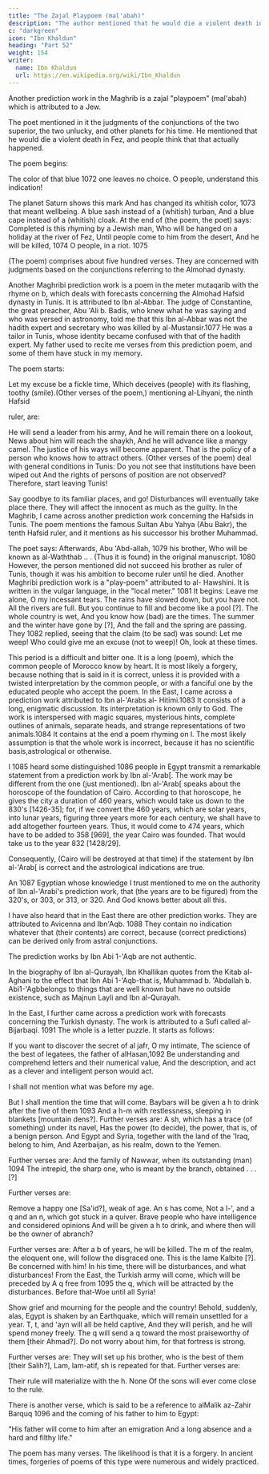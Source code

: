 ```yaml
---
title: "The Zajal Playpoem (mal'abah)"
description: "The author mentioned that he would die a violent death in Fez, and people think that that actually happened"
c: "darkgreen"
icon: "Ibn Khaldun"
heading: "Part 52"
weight: 154
writer:
  name: Ibn Khaldun
  url: https://en.wikipedia.org/wiki/Ibn_Khaldun
---
```



Another prediction work in the Maghrib is a zajal "playpoem" (mal'abah) <!-- 1071 --> which is attributed to a Jew. 

The poet mentioned in it the judgments of the conjunctions of the two superior, the two unlucky, and other
planets for his time. He mentioned that he would die a violent death in Fez, and people think that that actually happened. 

The poem begins:

The color of that blue 1072 one leaves no choice. O people, understand this indication! 

The planet Saturn shows this mark
And has changed its whitish color, 1073 that meant wellbeing.
A blue sash instead of a (whitish) turban,
And a blue cape instead of a (whitish) cloak.
At the end of (the poem, the poet) says:
Completed is this rhyming by a Jewish man,
Who will be hanged on a holiday at the river of Fez,
Until people come to him from the desert,
And he will be killed, 1074 O people, in a riot. 1075

(The poem) comprises about five hundred verses. They are concerned with judgments based on the conjunctions referring to the Almohad dynasty.

Another Maghribi prediction work is a poem in the meter mutaqarib with the rhyme on b, which deals with forecasts concerning the Almohad Hafsid dynasty in Tunis. It is attributed to Ibn al-Abbar. The judge of Constantine, the great preacher,
Abu 'Ali b. Badis, <!-- 1076 --> who knew what he was saying and who was versed in astronomy, told me that this Ibn al-Abbar was not the hadith expert and secretary who was killed by al-Mustansir.1077 He was a tailor in Tunis, whose identity became confused with that of the hadith expert. My father used to recite me verses
from this prediction poem, and some of them have stuck in my memory. 

The poem starts:

Let my excuse be a fickle time,
Which deceives (people) with its flashing, toothy (smile).(Other verses of the poem,) mentioning al-Lihyani, the ninth Hafsid
<!-- 1078 --> ruler, are:

He will send a leader from his army,
And he will remain there on a lookout,
News about him will reach the shaykh,
And he will advance like a mangy camel.
The justice of his ways will become apparent.
That is the policy of a person who knows how to attract others.
(Other verses of the poem) deal with general conditions in Tunis:
Do you not see that institutions have been wiped out
And the rights of persons of position are not observed?
Therefore, start leaving Tunis!

Say goodbye to its familiar places, and go!
Disturbances will eventually take place there.
They will affect the innocent as much as the guilty.
In the Maghrib, I came across another prediction work concerning the
Hafsids in Tunis. The poem mentions the famous Sultan Abu Yahya (Abu Bakr), the
tenth Hafsid ruler, and it mentions as his successor his brother Muhammad. 

The poet says:
Afterwards, Abu 'Abd-allah, 1079 his brother,
Who will be known as al-Waththab .. .
(Thus it is found) in the original manuscript. 1080 However, the person
mentioned did not succeed his brother as ruler of Tunis, though it was his ambition
to become ruler until he died.
Another Maghribi prediction work is a "play-poem" attributed to al-
Hawshini. It is written in the vulgar language, in the "local meter." 1081 It begins:
Leave me alone, O my incessant tears.
The rains have slowed down, but you have not.
All the rivers are full.
But you continue to fill and become like a pool [?].
The whole country is wet,
And you know how (bad) are the times.
The summer and the winter have gone by [?],
And the fall and the spring are passing.
They 1082 replied, seeing that the claim (to be sad) was sound:
Let me weep! Who could give me an excuse (not to weep)!
Oh, look at these times.

This period is a difficult and bitter one.
It is a long (poem), which the common people of Morocco know by heart. It
is most likely a forgery, because nothing that is said in it is correct, unless it is
provided with a twisted interpretation by the common people, or with a fanciful one
by the educated people who accept the poem.
In the East, I came across a prediction work attributed to Ibn al-'Arabs al-
Hitimi.1083 It consists of a long, enigmatic discussion. Its interpretation is known
only to God. The work is interspersed with magic squares, mysterious hints,
complete outlines of animals, separate heads, and strange representations of two
animals.1084 It contains at the end a poem rhyming on l. The most likely
assumption is that the whole work is incorrect, because it has no scientific basis,astrological or otherwise.

I 1085 heard some distinguished 1086 people in Egypt transmit a remarkable statement from a prediction work by Ibn al-'Arab[. The work may be different from the one (just mentioned). Ibn al-'Arab[ speaks about the horoscope of the foundation
of Cairo. According to that horoscope, he gives the city a duration of 460 years, which would take us down to the 830's [1426-35]; for, if we convert the 460 years, which are solar years, into lunar years, figuring three years more for each century,
we shall have to add altogether fourteen years. Thus, it would come to 474 years, which have to be added to 358 [969], the year Cairo was founded. That would take us to the year 832 [1428/29]. 

Consequently, (Cairo will be destroyed at that time) if the statement by Ibn al-'Arab[ is correct and the astrological indications are true.

An 1087 Egyptian whose knowledge I trust mentioned to me on the authority of Ibn al-'Arabi's prediction work, that (the years are to be figured) from the 320's, or 303, or 313, or 320. And God knows better about all this.

I have also heard that in the East there are other prediction works. They are attributed to Avicenna and Ibn'Aqb. 1088 They contain no indication whatever that (their contents) are correct, because (correct predictions) can be derived only from astral conjunctions.

The <!-- 1089 --> prediction works by Ibn Abi 1-'Aqb are not authentic. 

In the biography of Ibn al-Qurayah, Ibn Khallikan quotes from the Kitab al-Aghani to the effect that Ibn Abi 1-'Aqb-that is, Muhammad b. 'Abdallah b. Abi1-'Agbbelongs to things that are well known but have no outside existence, such as Majnun Layli and Ibn al-Qurayah. <!-- 1090 And God knows better. -->

In the East, I further came across a prediction work with forecasts concerning the Turkish dynasty. The work is attributed to a Sufi called al-Bijarbaqi. 1091 The whole is a letter puzzle. It starts as follows:

If you want to discover the secret of al jafr, O my intimate, The science of the best of legatees, the father of alHasan,1092
Be understanding and comprehend letters and their numerical value, And the description, and act as a clever and intelligent person would act.

I shall not mention what was before my age.

But I shall mention the time that will come.
Baybars will be given a h to drink after the five of them 1093
And a h-m with restlessness, sleeping in blankets [mountain dens?].
Further verses are:
A sh, which has a trace (of something) under its navel,
Has the power (to decide), the power, that is, of a benign person.
And Egypt and Syria, together with the land of the 'Iraq, belong to him,
And Azerbaijan, as his realm, down to the Yemen.

Further verses are:
And the family of Nawwar, when its outstanding (man) 1094
The intrepid, the sharp one, who is meant by the branch, obtained . . . [?]

Further verses are:

Remove a happy one [Sa'id?], weak of age. An s has come,
Not a l-', and a q and an n, which got stuck in a quiver.
Brave people who have intelligence and considered opinions
And will be given a h to drink, and where then will be the owner of abranch?

Further verses are:
After a b of years, he will be killed.
The m of the realm, the eloquent one, will follow the disgraced one.
This is the lame Kalbite [?]. Be concerned with him!
In his time, there will be disturbances, and what disturbances!
From the East, the Turkish army will come, which will be preceded by
A q free from 1095 the q, which will be attracted by the disturbances.
Before that-Woe until all Syria!

Show grief and mourning for the people and the country!
Behold, suddenly, alas, Egypt is shaken by an
Earthquake, which will remain unsettled for a year.
T, t, and 'ayn will all be held captive,
And they will perish, and he will spend money freely.
The q will send a q toward the most praiseworthy of them [their Ahmad?].
Do not worry about him, for that fortress is strong.

Further verses are:
They will set up his brother, who is the best of them [their Salih?], Lam, lam-atif, sh is repeated for that.
Further verses are: 

Their rule will materialize with the h. None
Of the sons will ever come close to the rule.

There is another verse, which is said to be a reference to alMalik az-Zahir Barquq 1096 and the coming of his father to him to Egypt:

"His father will come to him after an emigration And a long absence and a hard and filthy life."

The poem has many verses. The likelihood is that it is a forgery. In ancient times, forgeries of poems of this type were numerous and widely practiced. 


